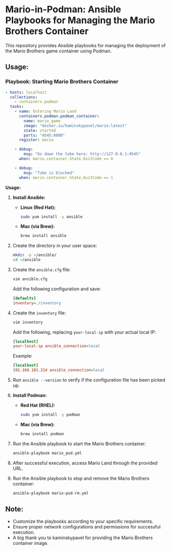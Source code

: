 # Mario-in-Podman: Ansible Playbooks for Managing the Mario Brothers Container

This repository provides Ansible playbooks for managing the deployment of the Mario Brothers game container using Podman.

## Usage:

### Playbook: Starting Mario Brothers Container

```yaml
- hosts: localhost
  collections:
    - containers.podman
  tasks:
    - name: Entering Mario Land
      containers.podman.podman_container:
        name: mario_game
        image: "docker.io/kaminskypavel/mario:latest"
        state: started
        ports: "4545:8080"
      register: mario

    - debug:
        msg: "Go down the tube here: http://127.0.0.1:4545"
      when: mario.container.State.ExitCode == 0

    - debug:
        msg: "Tube is blocked"
      when: mario.container.State.ExitCode == 1
```

**Usage:**

1. **Install Ansible:**
   - **Linux (Red Hat):**
     ```bash
     sudo yum install -y ansible
     ```

   - **Mac (via Brew):**
     ```bash
     brew install ansible
     ```

2. Create the directory in your user space:
   ```bash
   mkdir -p ~/ansible/
   cd ~/ansible
   ```

3. Create the `ansible.cfg` file:
   ```bash
   vim ansible.cfg
   ```
   Add the following configuration and save:
   ```ini
   [defaults]
   inventory=./inventory
   ```

4. Create the `inventory` file:
   ```bash
   vim inventory
   ```
   Add the following, replacing `your-local-ip` with your actual local IP:
   ```ini
   [localhost]
   your-local-ip ansible_connection=local
   ```
   Example:
   ```ini
   [localhost]
   192.168.101.214 ansible_connection=local
   ```

5. Run `ansible --version` to verify if the configuration file has been picked up.

6. **Install Podman:**
   - **Red Hat (RHEL):**
     ```bash
     sudo yum install -y podman
     ```

   - **Mac (via Brew):**
     ```bash
     brew install podman
     ```

7. Run the Ansible playbook to start the Mario Brothers container:
   ```bash
   ansible-playbook mario_pod.yml
   ```

8. After successful execution, access Mario Land through the provided URL.

9. Run the Ansible playbook to stop and remove the Mario Brothers container:
   ```bash
   ansible-playbook mario-pod-rm.yml
   ```

## Note:

- Customize the playbooks according to your specific requirements.
- Ensure proper network configurations and permissions for successful execution.
- A big thank you to kaminskypavel for providing the Mario Brothers container image.
